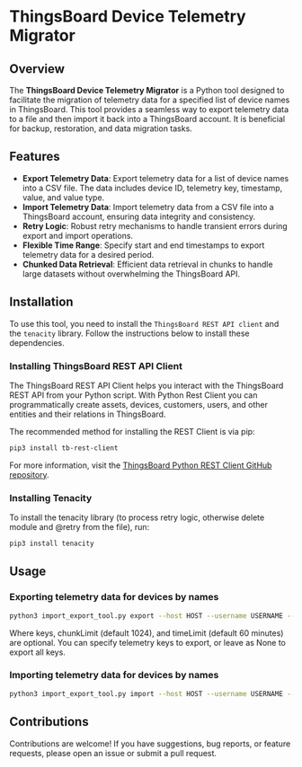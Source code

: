 # ThingsBoard Device Telemetry Migrator

## Overview

The **ThingsBoard Device Telemetry Migrator** is a Python tool designed to facilitate the migration of telemetry data for a specified list of device names in ThingsBoard. This tool provides a seamless way to export telemetry data to a file and then import it back into a ThingsBoard account. It is beneficial for backup, restoration, and data migration tasks.

## Features

- **Export Telemetry Data**: Export telemetry data for a list of device names into a CSV file. The data includes device ID, telemetry key, timestamp, value, and value type.
- **Import Telemetry Data**: Import telemetry data from a CSV file into a ThingsBoard account, ensuring data integrity and consistency.
- **Retry Logic**: Robust retry mechanisms to handle transient errors during export and import operations.
- **Flexible Time Range**: Specify start and end timestamps to export telemetry data for a desired period.
- **Chunked Data Retrieval**: Efficient data retrieval in chunks to handle large datasets without overwhelming the ThingsBoard API.

## Installation

To use this tool, you need to install the `ThingsBoard REST API client` and the `tenacity` library. Follow the instructions below to install these dependencies.

### Installing ThingsBoard REST API Client

The ThingsBoard REST API Client helps you interact with the ThingsBoard REST API from your Python script. With Python Rest Client you can programmatically create assets, devices, customers, users, and other entities and their relations in ThingsBoard.

The recommended method for installing the REST Client is via pip:

```bash
pip3 install tb-rest-client
```
For more information, visit the [ThingsBoard Python REST Client GitHub repository](https://github.com/thingsboard/thingsboard-python-rest-client).

### Installing Tenacity

To install the tenacity library (to process retry logic, otherwise delete module and @retry from the file), run:

```bash
pip3 install tenacity
```
## Usage

### Exporting telemetry data for devices by names

```bash
python3 import_export_tool.py export --host HOST --username USERNAME --password PASSWORD --fileName FILENAME --startTs START_TS --endTs END_TS --deviceNames 'DEVICE_A,DEVICE_B' [--keys 'a,b,c'] [--chunkLimit 1024] [--timeLimit 60]
```

Where keys, chunkLimit (default 1024), and timeLimit (default 60 minutes) are optional. You can specify telemetry keys to export, or leave as None to export all keys.

### Importing telemetry data for devices by names

```bash
python3 import_export_tool.py import --host HOST --username USERNAME --password PASSWORD --fileName FILENAME
```

## Contributions
Contributions are welcome! If you have suggestions, bug reports, or feature requests, please open an issue or submit a pull request.



